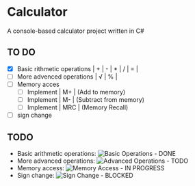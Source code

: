 # Calculator
A console-based calculator project written in C#

## TO DO

- [x] Basic rithmetic operations | + | - | * | / | = |
- [ ] More advenced operations | √ | % |
- [ ] Memory acces 
    - [ ] Implement | M+  | (Add to memory)
    - [ ] Implement | M-  | (Subtract from memory)
    - [ ] Implement | MRC | (Memory Recall)
- [ ] sign change 
## TODO

- Basic arithmetic operations: ![Basic Operations - DONE](https://img.shields.io/badge/Basic%20Operations-DONE-green)
- More advanced operations: ![Advanced Operations - TODO](https://img.shields.io/badge/Advanced%20Operations-TODO-red)
- Memory access: ![Memory Access - IN PROGRESS](https://img.shields.io/badge/Memory%20Access-IN%20PROGRESS-yellow)
- Sign change: ![Sign Change - BLOCKED](https://img.shields.io/badge/Sign%20Change-BLOCKED-orange)